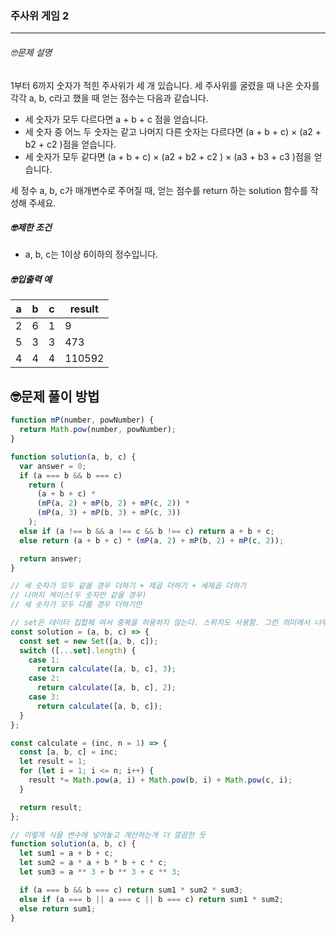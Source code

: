 ### 주사위 게임 2

---

###### 🤓문제 설명

1부터 6까지 숫자가 적힌 주사위가 세 개 있습니다. 세 주사위를 굴렸을 때 나온 숫자를 각각 a, b, c라고 했을 때 얻는 점수는 다음과 같습니다.

- 세 숫자가 모두 다르다면 a + b + c 점을 얻습니다.
- 세 숫자 중 어느 두 숫자는 같고 나머지 다른 숫자는 다르다면 (a + b + c) × (a2 + b2 + c2 )점을 얻습니다.
- 세 숫자가 모두 같다면 (a + b + c) × (a2 + b2 + c2 ) × (a3 + b3 + c3 )점을 얻습니다.

세 정수 a, b, c가 매개변수로 주어질 때, 얻는 점수를 return 하는 solution 함수를 작성해 주세요.

##### 🤓제한 조건

- a, b, c는 1이상 6이하의 정수입니다.

##### 🤓입출력 예

| a   | b   | c   | result |
| --- | --- | --- | ------ |
| 2   | 6   | 1   | 9      |
| 5   | 3   | 3   | 473    |
| 4   | 4   | 4   | 110592 |

## 🤓문제 풀이 방법

```javascript
function mP(number, powNumber) {
  return Math.pow(number, powNumber);
}

function solution(a, b, c) {
  var answer = 0;
  if (a === b && b === c)
    return (
      (a + b + c) *
      (mP(a, 2) + mP(b, 2) + mP(c, 2)) *
      (mP(a, 3) + mP(b, 3) + mP(c, 3))
    );
  else if (a !== b && a !== c && b !== c) return a + b + c;
  else return (a + b + c) * (mP(a, 2) + mP(b, 2) + mP(c, 2));

  return answer;
}

// 세 숫자가 모두 같을 경우 더하기 + 제곱 더하기 + 세제곱 더하기
// 나머지 케이스(두 숫자만 같을 경우)
// 세 숫자가 모두 다를 경우 더하기만
```

```javascript
// set은 데이터 집합체 여서 중복을 허용하지 않는다. 스위치도 사용함. 그런 의미에서 너무 직관적이고 이쁜 코드 ㅠ
const solution = (a, b, c) => {
  const set = new Set([a, b, c]);
  switch ([...set].length) {
    case 1:
      return calculate([a, b, c], 3);
    case 2:
      return calculate([a, b, c], 2);
    case 3:
      return calculate([a, b, c]);
  }
};

const calculate = (inc, n = 1) => {
  const [a, b, c] = inc;
  let result = 1;
  for (let i = 1; i <= n; i++) {
    result *= Math.pow(a, i) + Math.pow(b, i) + Math.pow(c, i);
  }

  return result;
};
```

```javascript
// 이렇게 식을 변수에 넣어놓고 계산하는게 더 깔끔한 듯
function solution(a, b, c) {
  let sum1 = a + b + c;
  let sum2 = a * a + b * b + c * c;
  let sum3 = a ** 3 + b ** 3 + c ** 3;

  if (a === b && b === c) return sum1 * sum2 * sum3;
  else if (a === b || a === c || b === c) return sum1 * sum2;
  else return sum1;
}
```
